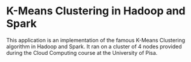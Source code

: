 # K-Means Clustering in Hadoop and Spark

This application is an implementation of the famous K-Means Clustering algorithm in Hadoop and Spark. It ran on a cluster of 4 nodes provided during the Cloud Computing course at the University of Pisa.

